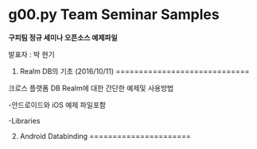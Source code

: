 g00.py Team Seminar Samples
==================================

<b>구피팀 정규 세미나 오픈소스 예제파일</b>

발표자 : 박 현기




1. Realm DB의 기초 (2016/10/11)
=============================

크로스 플랫폼 DB Realm에 대한 간단한 예제및 사용방법


-안드로이드와 iOS 예제 파일포함

-Libraries



2. Android Databinding
======================
